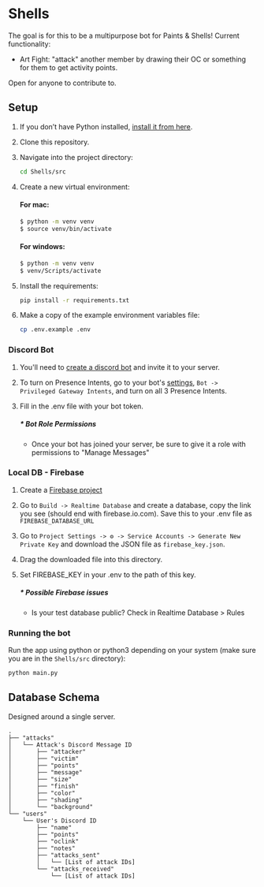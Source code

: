 # Shells

The goal is for this to be a multipurpose bot for Paints & Shells! Current functionality:

- Art Fight: "attack" another member by drawing their OC or something for them to get activity points.

Open for anyone to contribute to.

## Setup

1. If you don’t have Python installed, [install it from here](https://www.python.org/downloads/).

2. Clone this repository.

3. Navigate into the project directory:

   ```bash
   cd Shells/src
   ```

4. Create a new virtual environment:

    #### For mac:

    ```bash
    $ python -m venv venv
    $ source venv/bin/activate
    ```

    #### For windows:

    ```bash
    $ python -m venv venv
    $ venv/Scripts/activate
    ```

5. Install the requirements:

   ```bash
   pip install -r requirements.txt
   ```

6. Make a copy of the example environment variables file:

   ```bash
   cp .env.example .env
   ```

### Discord Bot

1. You'll need to [create a discord bot](https://discord.com/developers/applications) and invite it to your server.

2. To turn on Presence Intents, go to your bot's [settings](https://discord.com/developers/applications), `Bot -> Privileged Gateway Intents`, and turn on all 3 Presence Intents.

3. Fill in the .env file with your bot token.

    ##### * Bot Role Permissions
    * Once your bot has joined your server, be sure to give it a role with permissions to "Manage Messages"


### Local DB - Firebase

1. Create a [Firebase project](https://console.firebase.google.com/u/0/)
2. Go to `Build -> Realtime Database` and create a database, copy the link you see (should end with firebase.io.com). Save this to your .env file as `FIREBASE_DATABASE_URL`
3. Go to `Project Settings -> ⚙️ -> Service Accounts -> Generate New Private Key` and download the JSON file as `firebase_key.json`.
4. Drag the downloaded file into this directory.
5. Set FIREBASE_KEY in your .env to the path of this key.

    ##### * Possible Firebase issues
    * Is your test database public? Check in Realtime Database > Rules


### Running the bot

Run the app using python or python3 depending on your system (make sure you are in the `Shells/src` directory):

```bash
python main.py
```

## Database Schema

Designed around a single server.
```
.  
├── "attacks"  
│   └── Attack's Discord Message ID  
│       ├── "attacker"  
│       ├── "victim"  
│       ├── "points"
│       ├── "message"     
│       ├── "size"  
│       ├── "finish"  
│       ├── "color"  
│       ├── "shading"  
│       └── "background"  
└── "users"  
    └── User's Discord ID  
        ├── "name"  
        ├── "points"
        ├── "oclink"
        ├── "notes"      
        ├── "attacks_sent"  
        │   └── [List of attack IDs]  
        └── "attacks_received"  
            └── [List of attack IDs]  
```